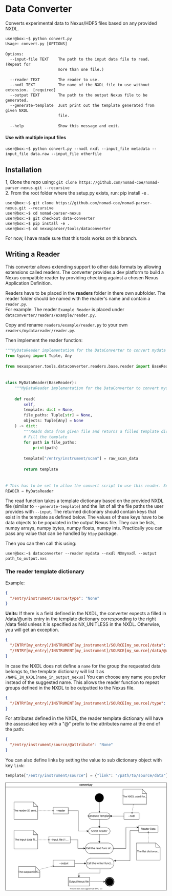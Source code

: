 # Data Converter

Converts experimental data to Nexus/HDF5 files based on any provided NXDL.

```console
user@box:~$ python convert.py
Usage: convert.py [OPTIONS]

Options:
  --input-file TEXT    The path to the input data file to read. (Repeat for
                       more than one file.)

  --reader TEXT        The reader to use.
  --nxdl TEXT          The name of the NXDL file to use without extension.  [required]
  --output TEXT        The path to the output Nexus file to be generated.
  --generate-template  Just print out the template generated from given NXDL
                       file.

  --help               Show this message and exit.
```

#### Use with multiple input files

```console
user@box:~$ python convert.py --nxdl nxdl --input_file metadata --input_file data.raw --input_file otherfile
```

## Installation

1, Clone the repo using: `git clone https://github.com/nomad-coe/nomad-parser-nexus.git --recursive`\
2. From the root folder where the setup.py exists, run: pip install -e .

```console
user@box:~$ git clone https://github.com/nomad-coe/nomad-parser-nexus.git --recursive
user@box:~$ cd nomad-parser-nexus
user@box:~$ git checkout data-converter
user@box:~$ pip install -e .
user@box:~$ cd nexusparser/tools/dataconverter
```

For now, I have made sure that this tools works on this branch.

## Writing a Reader

This converter allows extending support to other data formats by allowing extensions called readers. The converter provides a dev platform to build a Nexus compatible reader by providing checking against a chosen Nexus Application Definition.

Readers have to be placed in the **readers** folder in there own subfolder. The reader folder should be named with the reader's name and contain a `reader.py`.\
For example: The reader `Example Reader` is placed under `dataconverter/readers/example/reader.py`.

Copy and rename `readers/example/reader.py` to your own `readers/mydatareader/reader.py`.

Then implement the reader function:

```python
"""MyDataReader implementation for the DataConverter to convert mydata to Nexus."""
from typing import Tuple, Any

from nexusparser.tools.dataconverter.readers.base.reader import BaseReader


class MyDataReader(BaseReader):
    """MyDataReader implementation for the DataConverter to convert mydata to Nexus."""

    def read(
        self,
        template: dict = None,
        file_paths: Tuple[str] = None,
        objects: Tuple[Any] = None
    ) -> dict:
        """Reads data from given file and returns a filled template dictionary"""
        # Fill the template
        for path in file_paths:
            print(path)

        template["/entry/instrument/scan"] = raw_scan_data

        return template


# This has to be set to allow the convert script to use this reader. Set it to "MyDataReader".
READER = MyDataReader

```

The read function takes a template dictionary based on the provided NXDL file (similar to `--generate-template`) and the list of all the file paths the user provides with `--input`.
The returned dictionary should contain keys that exist in the template as defined below. The values of these keys have to be data objects to be populated in the output Nexus file. They can be lists, numpy arrays, numpy bytes, numpy floats, numpy ints. Practically you can pass any value that can be handled by `h5py` package.

Then you can then call this using:

```console
user@box:~$ dataconverter --reader mydata --nxdl NXmynxdl --output path_to_output.nxs
```

### The reader template dictionary

Example:

```json
{
  "/entry/instrument/source/type": "None"
}
```

**Units**: If there is a field defined in the NXDL, the converter expects a filled in /data/@units entry in the template dictionary corresponding to the right /data field unless it is specified as NX_UNITLESS in the NXDL. Otherwise, you will get an exception.

```json
{
  "/ENTRY[my_entry]/INSTRUMENT[my_instrument]/SOURCE[my_source]/data": "None",
  "/ENTRY[my_entry]/INSTRUMENT[my_instrument]/SOURCE[my_source]/data/@units": "Should be set to a string value"
}
```

In case the NXDL does not define a `name` for the group the requested data belongs to, the template dictionary will list it as `/NAME_IN_NXDL[name_in_output_nexus]`
You can choose any name you prefer instead of the suggested name. This allows the reader function to repeat groups defined in the NXDL to be outputted to the Nexus file.

```json
{
  "/ENTRY[my_entry]/INSTRUMENT[my_instrument]/SOURCE[my_source]/type": "None"
}
```

For attributes defined in the NXDL, the reader template dictionary will have the assosciated key with a "@" prefix to the attributes name at the end of the path:

```json
{
  "/entry/instrument/source/@attribute": "None"
}
```

You can also define links by setting the value to sub dictionary object with key `link`:

```python
template["/entry/instrument/source"] = {"link": "/path/to/source/data"}
```

<img src="./convert_routine.svg" />
